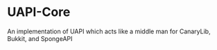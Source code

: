 # UAPI-Core
An implementation of UAPI which acts like a middle man for CanaryLib, Bukkit, and SpongeAPI
